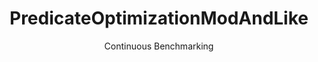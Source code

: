 ---
layout: docu
title: PredicateOptimizationModAndLike
subtitle: Continuous Benchmarking
selected: 
expanded: Benchmarking
benchmark: /individual_results/PredicateOptimizationModAndLike.html
---